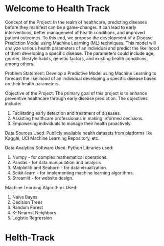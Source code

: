 # Welcome to Health Track



Concept of the Project:
In the realm of healthcare, predicting diseases before they manifest can be a game-changer. It can lead to early interventions, better management of health conditions, and improved patient outcomes. To this end, we propose the development of a Disease Prediction Model using Machine Learning (ML) techniques. This model will analyze various health parameters of an individual and predict the likelihood of them developing a specific disease. The parameters could include age, gender, lifestyle habits, genetic factors, and existing health conditions, among others.

Problem Statement:
Develop a Predictive Model using Machine Learning to forecast the likelihood of an individual developing a specific disease based on their health parameters.

Objective of the Project:
The primary goal of this project is to enhance preventive healthcare through early disease prediction. The objectives include:
1. Facilitating early detection and treatment of diseases.
2. Assisting healthcare professionals in making informed decisions.
3. Empowering individuals to manage their health proactively.

Data Sources Used:
Publicly available health datasets from platforms like Kaggle, UCI Machine Learning Repository, etc.

Data Analytics Software Used:
Python Libraries used:
1. Numpy - for complex mathematical operations.
2. Pandas - for data manipulation and analysis.
3. Matplotlib and Seaborn - for data visualization.
4. Scikit-learn - for implementing machine learning algorithms.
5. Streamlit - for website design.

Machine Learning Algorithms Used:
1. Naïve Bayes
2. Decision Trees
3. Random Forest
4. K- Nearest Neighbors
4. Logistic Regression

# Helth-Track
